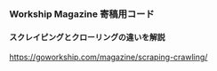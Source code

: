 ### Workship Magazine 寄稿用コード
#### スクレイピングとクローリングの違いを解説
https://goworkship.com/magazine/scraping-crawling/
